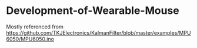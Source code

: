 # Development-of-Wearable-Mouse
Mostly referenced from https://github.com/TKJElectronics/KalmanFilter/blob/master/examples/MPU6050/MPU6050.ino
